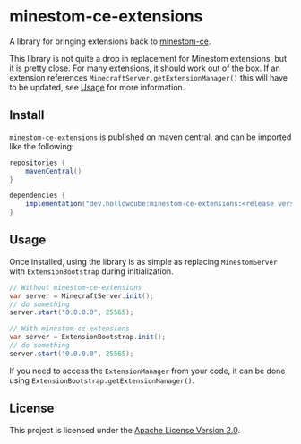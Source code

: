 # minestom-ce-extensions
A library for bringing extensions back to [minestom-ce](https://github.com/hollow-cube/minestom-ce).

This library is not quite a drop in replacement for Minestom extensions, but it is pretty close. For many extensions,
it should work out of the box. If an extension references `MinecraftServer.getExtensionManager()` this will have to be
updated, see [Usage](#usage) for more information.

## Install

`minestom-ce-extensions` is published on maven central, and can be imported like the following:
```groovy
repositories {
    mavenCentral()
}

dependencies {
    implementation("dev.hollowcube:minestom-ce-extensions:<release version>")
}
```

## Usage

Once installed, using the library is as simple as replacing `MinestomServer` with `ExtensionBootstrap` during initialization.

```java
// Without minestom-ce-extensions
var server = MinecraftServer.init();
// do something
server.start("0.0.0.0", 25565);

// With minestom-ce-extensions
var server = ExtensionBootstrap.init();
// do something
server.start("0.0.0.0", 25565);
```

If you need to access the `ExtensionManager` from your code, it can be done using `ExtensionBootstrap.getExtensionManager()`.

## License
This project is licensed under the [Apache License Version 2.0](../LICENSE).
